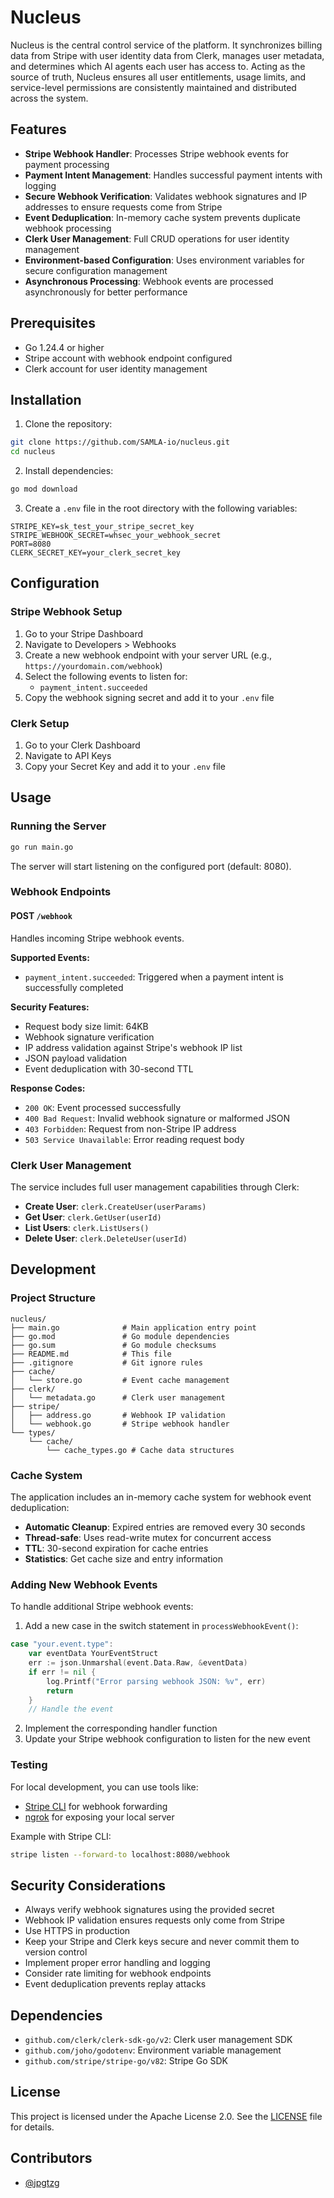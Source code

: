 # Nucleus

Nucleus is the central control service of the platform. It synchronizes billing data from Stripe with user identity data from Clerk, manages user metadata, and determines which AI agents each user has access to. Acting as the source of truth, Nucleus ensures all user entitlements, usage limits, and service-level permissions are consistently maintained and distributed across the system.

## Features

- **Stripe Webhook Handler**: Processes Stripe webhook events for payment processing
- **Payment Intent Management**: Handles successful payment intents with logging
- **Secure Webhook Verification**: Validates webhook signatures and IP addresses to ensure requests come from Stripe
- **Event Deduplication**: In-memory cache system prevents duplicate webhook processing
- **Clerk User Management**: Full CRUD operations for user identity management
- **Environment-based Configuration**: Uses environment variables for secure configuration management
- **Asynchronous Processing**: Webhook events are processed asynchronously for better performance

## Prerequisites

- Go 1.24.4 or higher
- Stripe account with webhook endpoint configured
- Clerk account for user identity management

## Installation

1. Clone the repository:
```bash
git clone https://github.com/SAMLA-io/nucleus.git
cd nucleus
```

2. Install dependencies:
```bash
go mod download
```

3. Create a `.env` file in the root directory with the following variables:
```env
STRIPE_KEY=sk_test_your_stripe_secret_key
STRIPE_WEBHOOK_SECRET=whsec_your_webhook_secret
PORT=8080
CLERK_SECRET_KEY=your_clerk_secret_key
```

## Configuration

### Stripe Webhook Setup

1. Go to your Stripe Dashboard
2. Navigate to Developers > Webhooks
3. Create a new webhook endpoint with your server URL (e.g., `https://yourdomain.com/webhook`)
4. Select the following events to listen for:
   - `payment_intent.succeeded`
5. Copy the webhook signing secret and add it to your `.env` file

### Clerk Setup

1. Go to your Clerk Dashboard
2. Navigate to API Keys
3. Copy your Secret Key and add it to your `.env` file

## Usage

### Running the Server

```bash
go run main.go
```

The server will start listening on the configured port (default: 8080).

### Webhook Endpoints

#### POST `/webhook`

Handles incoming Stripe webhook events.

**Supported Events:**
- `payment_intent.succeeded`: Triggered when a payment intent is successfully completed

**Security Features:**
- Request body size limit: 64KB
- Webhook signature verification
- IP address validation against Stripe's webhook IP list
- JSON payload validation
- Event deduplication with 30-second TTL

**Response Codes:**
- `200 OK`: Event processed successfully
- `400 Bad Request`: Invalid webhook signature or malformed JSON
- `403 Forbidden`: Request from non-Stripe IP address
- `503 Service Unavailable`: Error reading request body

### Clerk User Management

The service includes full user management capabilities through Clerk:

- **Create User**: `clerk.CreateUser(userParams)`
- **Get User**: `clerk.GetUser(userId)`
- **List Users**: `clerk.ListUsers()`
- **Delete User**: `clerk.DeleteUser(userId)`

## Development

### Project Structure

```
nucleus/
├── main.go              # Main application entry point
├── go.mod               # Go module dependencies
├── go.sum               # Go module checksums
├── README.md            # This file
├── .gitignore           # Git ignore rules
├── cache/
│   └── store.go         # Event cache management
├── clerk/
│   └── metadata.go      # Clerk user management
├── stripe/
│   ├── address.go       # Webhook IP validation
│   └── webhook.go       # Stripe webhook handler
└── types/
    └── cache/
        └── cache_types.go # Cache data structures
```

### Cache System

The application includes an in-memory cache system for webhook event deduplication:

- **Automatic Cleanup**: Expired entries are removed every 30 seconds
- **Thread-safe**: Uses read-write mutex for concurrent access
- **TTL**: 30-second expiration for cache entries
- **Statistics**: Get cache size and entry information

### Adding New Webhook Events

To handle additional Stripe webhook events:

1. Add a new case in the switch statement in `processWebhookEvent()`:
```go
case "your.event.type":
    var eventData YourEventStruct
    err := json.Unmarshal(event.Data.Raw, &eventData)
    if err != nil {
        log.Printf("Error parsing webhook JSON: %v", err)
        return
    }
    // Handle the event
```

2. Implement the corresponding handler function
3. Update your Stripe webhook configuration to listen for the new event

### Testing

For local development, you can use tools like:
- [Stripe CLI](https://stripe.com/docs/stripe-cli) for webhook forwarding
- [ngrok](https://ngrok.com/) for exposing your local server

Example with Stripe CLI:
```bash
stripe listen --forward-to localhost:8080/webhook
```

## Security Considerations

- Always verify webhook signatures using the provided secret
- Webhook IP validation ensures requests only come from Stripe
- Use HTTPS in production
- Keep your Stripe and Clerk keys secure and never commit them to version control
- Implement proper error handling and logging
- Consider rate limiting for webhook endpoints
- Event deduplication prevents replay attacks

## Dependencies

- `github.com/clerk/clerk-sdk-go/v2`: Clerk user management SDK
- `github.com/joho/godotenv`: Environment variable management
- `github.com/stripe/stripe-go/v82`: Stripe Go SDK

## License

This project is licensed under the Apache License 2.0. See the [LICENSE](LICENSE) file for details.

## Contributors

- [@jpgtzg](https://github.com/jpgtzg)